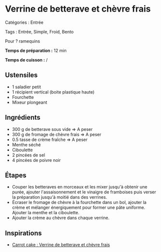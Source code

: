 # Verrine de betterave et chèvre frais

Catégories : Entrée

Tags : Entrée, Simple, Froid, Bento

Pour ? ramequins

**Temps de préparation :** 12 min

**Temps de cuisson :** /

## Ustensiles

* 1 saladier petit
* 1 récipient vertical (boite plastique haute)
* Fourchette
* Mixeur plongeant

## Ingrédients

* 300 g de betterave sous vide => A peser
* 300 g de fromage de chèvre frais => A peser
* 0.5 tasse de crème fraîche => A peser
* Menthe séché
* Ciboulette
* 2 pincées de sel
* 4 pincées de poivre noir

## Étapes

* Couper les betteraves en morceaux et les mixer jusqu'à obtenir une purée, ajouter l'assaisonnement et le vinaigre de framboises puis verser la préparation jusqu'à moitié dans des verrines.
* Écraser le fromage de chèvre à la fourchette dans un bol, ajouter la crème et mélanger énergiquement pour former une pâte uniforme. Ajouter la menthe et la ciboulette.
* Ajouter la crème au chèvre dans chaque verrine.

## Inspirations

* [Carrot cake : Verrine de betterave et chèvre frais](https://carrotcake.fr/fr/recipes/verrine-de-betterave-et-chevre-frais)

